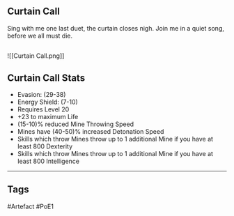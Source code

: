 ## Curtain Call
Sing with me one last duet,
the curtain closes nigh.
Join me in a quiet song,
before we all must die.
##
![[Curtain Call.png]]
## Curtain Call Stats
- Evasion: (29-38)
- Energy Shield: (7-10)
- Requires Level 20
- +23 to maximum Life
- (15-10)% reduced Mine Throwing Speed
- Mines have (40-50)% increased Detonation Speed
- Skills which throw Mines throw up to 1 additional Mine if you have at least 800 Dexterity
- Skills which throw Mines throw up to 1 additional Mine if you have at least 800 Intelligence


---
## Tags
#Artefact
#PoE1